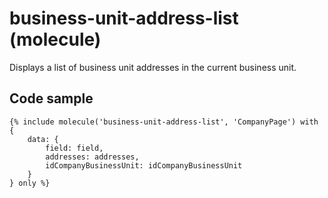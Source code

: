 # business-unit-address-list (molecule)

Displays a list of business unit addresses in the current business unit.

## Code sample

```
{% include molecule('business-unit-address-list', 'CompanyPage') with {
    data: {
        field: field,
        addresses: addresses,
        idCompanyBusinessUnit: idCompanyBusinessUnit
    }
} only %}
```
